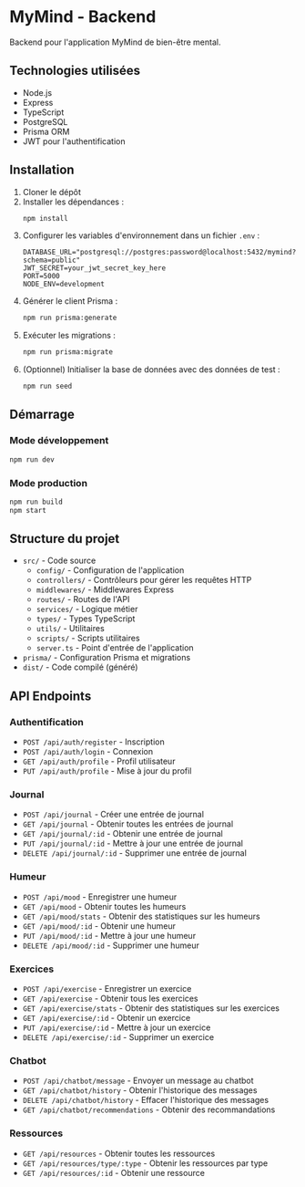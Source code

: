 # MyMind - Backend

Backend pour l'application MyMind de bien-être mental.

## Technologies utilisées

- Node.js
- Express
- TypeScript
- PostgreSQL
- Prisma ORM
- JWT pour l'authentification

## Installation

1. Cloner le dépôt
2. Installer les dépendances :
   ```bash
   npm install
   ```
3. Configurer les variables d'environnement dans un fichier `.env` :
   ```
   DATABASE_URL="postgresql://postgres:password@localhost:5432/mymind?schema=public"
   JWT_SECRET=your_jwt_secret_key_here
   PORT=5000
   NODE_ENV=development
   ```
4. Générer le client Prisma :
   ```bash
   npm run prisma:generate
   ```
5. Exécuter les migrations :
   ```bash
   npm run prisma:migrate
   ```
6. (Optionnel) Initialiser la base de données avec des données de test :
   ```bash
   npm run seed
   ```

## Démarrage

### Mode développement

```bash
npm run dev
```

### Mode production

```bash
npm run build
npm start
```

## Structure du projet

- `src/` - Code source
  - `config/` - Configuration de l'application
  - `controllers/` - Contrôleurs pour gérer les requêtes HTTP
  - `middlewares/` - Middlewares Express
  - `routes/` - Routes de l'API
  - `services/` - Logique métier
  - `types/` - Types TypeScript
  - `utils/` - Utilitaires
  - `scripts/` - Scripts utilitaires
  - `server.ts` - Point d'entrée de l'application
- `prisma/` - Configuration Prisma et migrations
- `dist/` - Code compilé (généré)

## API Endpoints

### Authentification

- `POST /api/auth/register` - Inscription
- `POST /api/auth/login` - Connexion
- `GET /api/auth/profile` - Profil utilisateur
- `PUT /api/auth/profile` - Mise à jour du profil

### Journal

- `POST /api/journal` - Créer une entrée de journal
- `GET /api/journal` - Obtenir toutes les entrées de journal
- `GET /api/journal/:id` - Obtenir une entrée de journal
- `PUT /api/journal/:id` - Mettre à jour une entrée de journal
- `DELETE /api/journal/:id` - Supprimer une entrée de journal

### Humeur

- `POST /api/mood` - Enregistrer une humeur
- `GET /api/mood` - Obtenir toutes les humeurs
- `GET /api/mood/stats` - Obtenir des statistiques sur les humeurs
- `GET /api/mood/:id` - Obtenir une humeur
- `PUT /api/mood/:id` - Mettre à jour une humeur
- `DELETE /api/mood/:id` - Supprimer une humeur

### Exercices

- `POST /api/exercise` - Enregistrer un exercice
- `GET /api/exercise` - Obtenir tous les exercices
- `GET /api/exercise/stats` - Obtenir des statistiques sur les exercices
- `GET /api/exercise/:id` - Obtenir un exercice
- `PUT /api/exercise/:id` - Mettre à jour un exercice
- `DELETE /api/exercise/:id` - Supprimer un exercice

### Chatbot

- `POST /api/chatbot/message` - Envoyer un message au chatbot
- `GET /api/chatbot/history` - Obtenir l'historique des messages
- `DELETE /api/chatbot/history` - Effacer l'historique des messages
- `GET /api/chatbot/recommendations` - Obtenir des recommandations

### Ressources

- `GET /api/resources` - Obtenir toutes les ressources
- `GET /api/resources/type/:type` - Obtenir les ressources par type
- `GET /api/resources/:id` - Obtenir une ressource